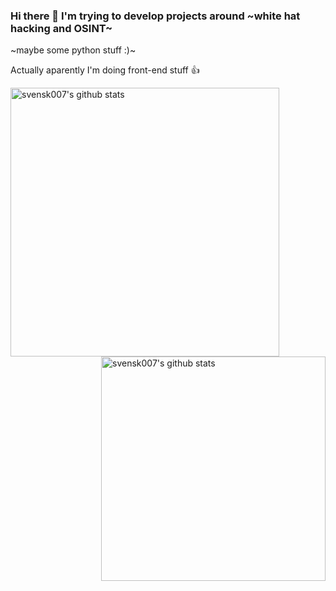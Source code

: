 ### Hi there 👋 I'm trying to develop projects around ~white hat hacking and OSINT~
~maybe some python stuff :)~

Actually aparently I'm doing front-end stuff 👍

<img align="left" width="430" height="auto" alt="svensk007's github stats" src="https://github-readme-stats.vercel.app/api?username=svensk007&hide_border=true&title_color=0ff54c&icon_color=0ff54c&text_color=c9d1d9&bg_color=0d1117&show_icons=true;count_private=true&amp;include_all_commits=true">
<img align="right" width="359" height="auto" alt="svensk007's github stats" src="https://github-readme-stats.vercel.app/api/top-langs/?username=svensk007&hide_border=true&title_color=0ff54c&icon_color=0ff54c&text_color=c9d1d9&bg_color=0d1117&layout=compact&amp;show_icons=true&amp;">

<!--
dracula
onedark
-->
